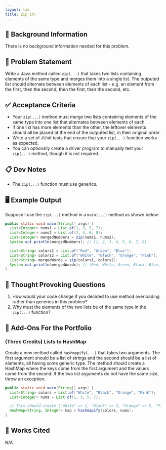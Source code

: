 ```yaml
---
layout: lab
title: Zip It!
---
```


## 🔖 Background Information

There is no background information needed for this problem.

## 🎯 Problem Statement

Write a Java method called `zip(...)` that takes two lists containing elements of the same type and merges them into a single list. The outputed list should alternate between elements of each list - e.g. an element from the first, then the second, then the first, then the second, etc.

## ✅ Acceptance Criteria

* Your `zip(...)` method must merge two lists containing elements of the same type into one list that alternates between elements of each.
* If one list has more elements than the other, the leftover elements should all be placed at the end of the outputed list, in their original order.
* Write a set of JUnit tests that ensure that your `zip(...)` function works as expected.
* You can optionally create a driver program to manually test your `zip(...)` method, though it is not required.

## 📋 Dev Notes

* The `zip(...)` function must use generics.

## 🖥️ Example Output

Suppose I use the `zip(...)` method in a `main(...)` method as shown below:

```java
public static void main(String[] args) {
  List<Integer> nums1 = List.of(1, 3, 5, 7);
  List<Integer> nums2 = List.of(2, 4, 6, 8);
  List<Integer> mergedNumbers = zip(nums1, nums2);
  System.out.println(mergedNumbers); // [1, 2, 3, 4, 5, 6, 7, 8]

  List<String> colors1 = List.of("Red", "Green", "Blue");
  List<String> colors2 = List.of("White", "Black", "Orange", "Pink");
  List<String> mergedWords = zip(colors1, colors2);
  System.out.println(mergedWords); // [Red, White, Green, Black, Blue, Orange, Pink]
}
```

## 📝 Thought Provoking Questions

1. How would your code change if you decided to use method overloading rather than generics in this problem?
2. Why must the elements of the two lists be of the same type in the `zip(...)` function?

## 💼 Add-Ons For the Portfolio

### (Three Credits) Lists to HashMap

Create a new method called `hashmapify(...)` that takes two arguments. The first argument should be a list of strings and the second should be a list of elements, all having some generic type. The method should create a HashMap where the keys come from the first argument and the values come from the second. If the two list arguments do not have the same size, throw an exception.

```java
public static void main(String[] args) {
  List<String> colors = List.of("White", "Black", "Orange", "Pink");
  List<Integer> nums = List.of(1, 3, 5, 7);

  // This should create {"White" => 1, "Black" => 3, "Orange" => 5, "Pink" => 7}
  HashMap<String, Integer> map = hashmapify(colors, nums);
}
```

## 📘 Works Cited

N/A
